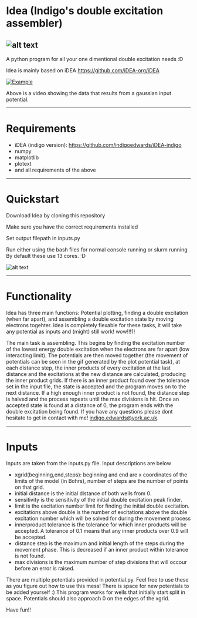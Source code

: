 # Idea (Indigo's double excitation assembler)
![alt text](https://indigoedwards.org/otherimages/idealogo.png)
----------------------------
A python program for all your one dimentional double excitation needs :D

Idea is mainly based on iDEA https://github.com/iDEA-org/iDEA

[![Example](https://img.youtube.com/vi/5gbLfAoBN3Q/0.jpg)](https://youtu.be/5gbLfAoBN3Q)

Above is a video showing the data that results from a gaussian input potential.

-----------------------------
<h1>Requirements</h1>

* iDEA (indigo version): https://github.com/indigoedwards/iDEA-indigo
* numpy
* matplotlib
* plotext
* and all requirements of the above

------------------------------
<h1>Quickstart</h1>
Download Idea by cloning this repository

Make sure you have the correct requirements installed

Set output filepath in inputs.py

Run either using the bash files for normal console running or slurm running
By default these use 13 cores.
:D

![alt text](https://indigoedwards.org/otherimages/DOUBLEEXCITATION.png)

----------------------------
<h1>Functionality</h1>
Idea has three main functions: Potential plotting, finding a double excitation (when far apart), and assembling a double excitation state by moving electrons togehter.
Idea is completely flexable for these tasks, it will take any potential as inputs and (might) still work! wow!!!1!

The main task is assembling. This begins by finding the excitation number of the lowest energy double excitation when the electrons are far apart (low interacting limit). The potentials are then moved together (the movement of potentials can be seen in the gif generated by the plot potential task), at each distance step, the inner products of every excitation at the last distance and the excitations at the new distance are calculated, producing the inner product grids. If there is an inner product found over the tolerance set in the input file, the state is accepted and the program moves on to the next distance. If a high enough inner product is not found, the distance step is halved and the process repeats until the max divisions is hit. Once an accepted state is found at a distance of 0, the program ends with the double excitation being found.
If you have any questions please dont hesitate to get in contact with me! indigo.edwards@york.ac.uk.

---------------------------
<h1>Inputs</h1>
Inputs are taken from the inputs.py file. Input descriptions are below

* xgrid(beginning,end,steps): beginning and end are x coordinates of the limits of the model (in Bohrs), number of steps are the number of points on that grid.
* initial distance is the initial distance of both wells from 0.
* sensitivity is the sensitivity of the initial double excitation peak finder.
* limit is the excitation number limit for finding the initial double excitation.
* excitations above double is the number of excitations above the double excitation number which will be solved for during the movement process
* innerproduct tolerance is the tolerance for which inner products will be accepted. A tolerance of 0.1 means that any inner products over 0.9 will be accepted.
* distance step is the maximum and initial length of the steps during the movement phase. This is decreased if an inner product within tolerance is not found.
* max divisions is the maximum number of step divisions that will occour before an error is raised.

There are multiple potentials provided in potential.py. Feel free to use these as you figure out how to use this mess! There is space for new potentials to be added yourself :)
This program works for wells that initially start split in space. Potentials should also approach 0 on the edges of the xgrid. 

Have fun!!
